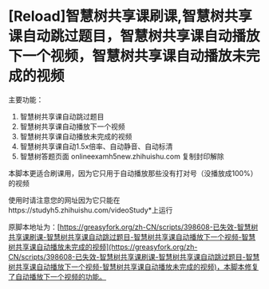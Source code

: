 # [Reload]智慧树共享课刷课,智慧树共享课自动跳过题目，智慧树共享课自动播放下一个视频，智慧树共享课自动播放未完成的视频
主要功能：

1. 智慧树共享课自动跳过题目
2. 智慧树共享课自动播放下一个视频
3. 智慧树共享课自动播放未完成的视频
4. 智慧树共享课自动1.5x倍率、自动静音、自动标清
5. 智慧树答题页面 onlineexamh5new.zhihuishu.com 复制封印解除

本脚本更适合刷课用，因为它只用于自动播放那些没有打对号（没播放成100%）的视频

使用时请注意您的网址因为它只能在https://studyh5.zhihuishu.com/videoStudy*上运行

原脚本地址为：[https://greasyfork.org/zh-CN/scripts/398608-已失效-智慧树共享课刷课-智慧树共享课自动跳过题目-智慧树共享课自动播放下一个视频-智慧树共享课自动播放未完成的视频](https://greasyfork.org/zh-CN/scripts/398608-已失效-智慧树共享课刷课-智慧树共享课自动跳过题目-智慧树共享课自动播放下一个视频-智慧树共享课自动播放未完成的视频)，本脚本修复了自动播放下一个视频的功能。
